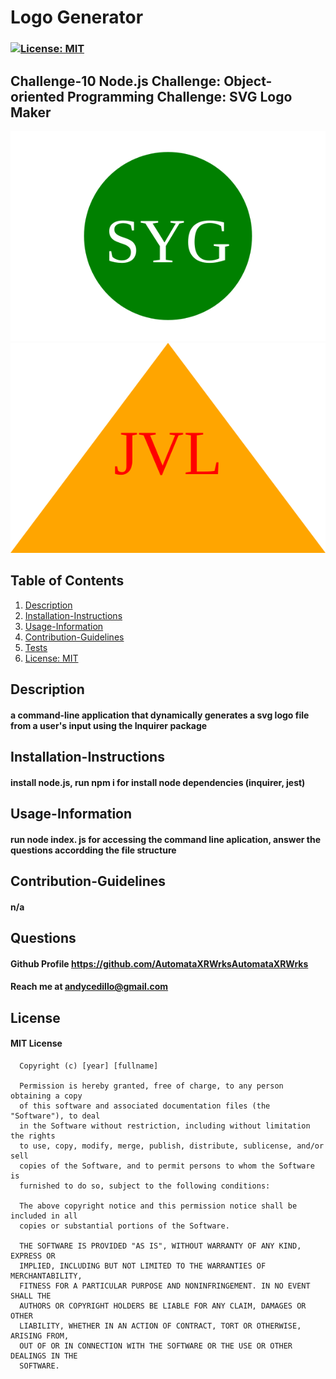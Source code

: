 
# Logo Generator
### [![License: MIT](https://img.shields.io/badge/License-MIT-yellow.svg)](https://opensource.org/licenses/MIT)
## Challenge-10 Node.js Challenge: Object-oriented Programming Challenge: SVG Logo Maker

![image](circle.svg) ![image](triangle.svg)

## Table of Contents
1. [Description](#description)
2. [Installation-Instructions](#installation-instructions)
3. [Usage-Information](#usage-information)
4. [Contribution-Guidelines](#contribution-guidelines)
5. [Tests](#tests)
6. [License: MIT](https://opensource.org/licenses/MIT)

## Description
#### a command-line application that dynamically generates a svg logo file from a user's input using the Inquirer package
## Installation-Instructions
#### install node.js, run npm i for install node dependencies (inquirer, jest)
## Usage-Information
#### run node index. js for accessing the command line aplication, answer the questions accordding the file structure

## Contribution-Guidelines
#### n/a


## Questions
#### Github Profile https://github.com/AutomataXRWrksAutomataXRWrks
#### Reach me at andycedillo@gmail.com


## License
#### MIT License

      Copyright (c) [year] [fullname]
      
      Permission is hereby granted, free of charge, to any person obtaining a copy
      of this software and associated documentation files (the "Software"), to deal
      in the Software without restriction, including without limitation the rights
      to use, copy, modify, merge, publish, distribute, sublicense, and/or sell
      copies of the Software, and to permit persons to whom the Software is
      furnished to do so, subject to the following conditions:
      
      The above copyright notice and this permission notice shall be included in all
      copies or substantial portions of the Software.
      
      THE SOFTWARE IS PROVIDED "AS IS", WITHOUT WARRANTY OF ANY KIND, EXPRESS OR
      IMPLIED, INCLUDING BUT NOT LIMITED TO THE WARRANTIES OF MERCHANTABILITY,
      FITNESS FOR A PARTICULAR PURPOSE AND NONINFRINGEMENT. IN NO EVENT SHALL THE
      AUTHORS OR COPYRIGHT HOLDERS BE LIABLE FOR ANY CLAIM, DAMAGES OR OTHER
      LIABILITY, WHETHER IN AN ACTION OF CONTRACT, TORT OR OTHERWISE, ARISING FROM,
      OUT OF OR IN CONNECTION WITH THE SOFTWARE OR THE USE OR OTHER DEALINGS IN THE
      SOFTWARE.